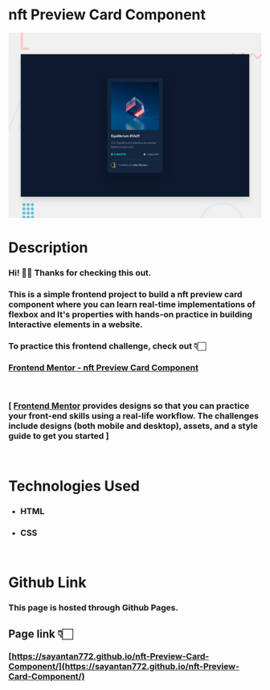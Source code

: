 # nft Preview Card Component

![](design/desktop-preview.jpg)

# Description

### Hi! 👋🏻 Thanks for checking this out.

### This is a simple frontend project to build a nft preview card component where you can learn real-time implementations of flexbox and It's properties with hands-on practice in building Interactive elements in a website.

### To practice this frontend challenge, check out 👇🏻
### [Frontend Mentor - nft Preview Card Component](https://www.frontendmentor.io/challenges/nft-preview-card-component-SbdUL_w0U)

<br/>

### [ [Frontend Mentor](https://www.frontendmentor.io/home) provides designs so that you can practice your front-end skills using a real-life workflow. The challenges include designs (both mobile and desktop), assets, and a style guide to get you started ]

<br/>

# Technologies Used

- ### HTML
- ### CSS

<br/>

# Github Link

### This page is hosted through **Github Pages**.
## Page link 👇🏻
### [https://sayantan772.github.io/nft-Preview-Card-Component/](https://sayantan772.github.io/nft-Preview-Card-Component/)
